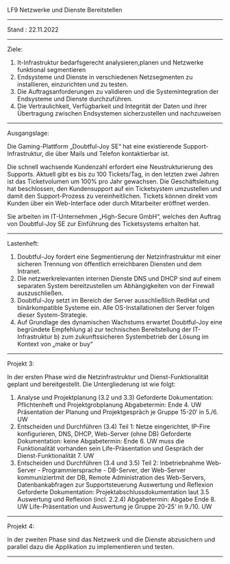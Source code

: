 LF9 Netzwerke und Dienste Bereitstellen

---

Stand : 22.11.2022

---

Ziele:

1. It-Infrastruktur bedarfsgerecht analysieren,planen und Netzwerke funktional segmentieren
2. Endsysteme und Dienste in verschiedenen Netzsegmenten zu installieren, einzurichten und zu
   testen.
3. Die Auftragsanforderungen zu validieren und die Systemintegration der Endsysteme und Dienste
   durchzuführen.
4. Die Vertraulichkeit, Verfügbarkeit und Integrität der Daten und ihrer Übertragung zwischen
   Endsystemen sicherzustellen und nachzuweisen

---

Ausgangslage:

Die Gaming-Plattform „Doubtful-Joy SE“ hat eine existierende Support-Infrastruktur, die über Mails und
Telefon kontaktierbar ist.

Die schnell wachsende Kundenzahl erfordert eine Neustrukturierung des Supports. Aktuell gibt es bis zu 100
Tickets/Tag, in den letzten zwei Jahren ist das Ticketvolumen um 100% pro Jahr gewachsen.
Die Geschäftsleitung hat beschlossen, den Kundensupport auf ein Ticketsystem umzustellen und damit den
Support-Prozess zu vereinheitlichen.
Tickets können direkt vom Kunden über ein Web-Interface oder durch Mitarbeiter eröffnet werden.

Sie arbeiten im IT-Unternehmen „High-Secure GmbH“, welches den Auftrag von Doubtful-Joy SE zur
Einführung des Ticketsystems erhalten hat.

---

Lastenheft:

1. Doubtful-Joy fordert eine Segmentierung der Netzinfrastruktur mit einer sicheren Trennung von
   öffentlich erreichbaren Diensten und dem Intranet.
2. Die netzwerkrelevanten internen Dienste DNS und DHCP sind auf einem separaten System
   bereitzustellen um Abhängigkeiten von der Firewall auszuschließen.
3. Doubtful-Joy setzt im Bereich der Server ausschließlich RedHat und binärkompatible Systeme ein.
   Alle OS-Installationen der Server folgen dieser System-Strategie.
4. Auf Grundlage des dynamischen Wachstums erwartet Doubtful-Joy eine begründete Empfehlung
   a) zur technischen Bereitstellung der IT-Infrastruktur
   b) zum zukunftssicheren Systembetrieb der Lösung im Kontext von „make or buy“

---

Projekt 3:

In der ersten Phase wird die Netzinfrastruktur und Dienst-Funktionalität geplant und
bereitgestellt. Die Untergliederung ist wie folgt:

1. Analyse und Projektplanung (3.2 und 3.3)
   Geforderte Dokumentation: Pflichtenheft und Projektgrobplanung
   Abgabetermin: Ende 4. UW
   Präsentation der Planung und Projektgespräch je Gruppe 15-20‘ in 5./6. UW
2. Entscheiden und Durchführen (3.4)
   Teil 1: Netze eingerichtet, IP-Fire konfigurieren, DNS, DHCP, Web-Server (ohne DB)
   Geforderte Dokumentation: keine
   Abgabetermin: Ende 6. UW muss die Funktionalität vorhanden sein
   Life-Präsentation und Gespräch der Dienst-Funktionalität 7. UW
3. Entscheiden und Durchführen (3.4 und 3.5)
   Teil 2: Inbetriebnahme Web-Server - Programmiersprache - DB-Server, der Web-Server
   kommuniziertmit der DB, Remote Administration des Web-Servers, Datenbankabfragen zur
   Supportsteuerung
   Auswertung und Reflexion
   Geforderte Dokumentation: Projektabschlussdokumentation laut 3.5 Auswertung und Reflexion
   (incl. 2.2.4)
   Abgabetermin: Abgabe Ende 8. UW
   Life-Präsentation und Auswertung je Gruppe 20-25‘ in 9./10. UW

---

Projekt 4:

In der zweiten Phase sind das Netzwerk und die Dienste abzusichern und parallel dazu die
Applikation zu implementieren und testen.

---

